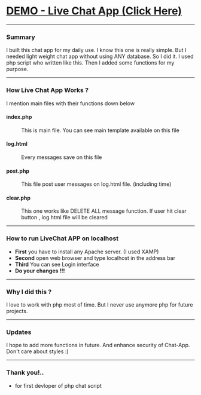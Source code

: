 <h1>
  <a href="http://livechatapp.dinadev.42web.io/"
    >DEMO - Live Chat App (Click Here)</a
  >
</h1>
<hr />
<h3>Summary</h3>
I built this chat app for my daily use. I know this one is really simple. But I
needed light weight chat app without using ANY database. So I did it. I used php
script who written like this. Then I added some functions for my purpose.
<hr />

<h3>How Live Chat App Works ?</h3>
<p>I mention main files with their functions down below</p>
<dl>
	<dt><h4><b>index.php</b></h4></dt>
	<dd><p>This is main file. You can see main template available on this file</p></dd>
    	<dt><h4><b>log.html</b></h4></dt>
    	<dd><p>Every messages save on this file</p></dd>
    		<dt><h4><b>post.php</b></h4></dt>
    		<dd><p>This file post user messages on log.html file. (including time)</p></dd>
    		<dt><h4><b>clear.php</b></h4></dt>
    		<dd><p>
This one works like DELETE ALL message function. If user hit clear button ,
log.html file will be cleared
</p>
</dd>
</dl>
<hr />
<h3>How to run LiveChat APP on localhost</h3>
<ul>
  <li><b>First</b> you have to install any Apache server. (I used XAMP)</li>
  <li><b>Second</b> open web browser and type localhost in the address bar</li>
  <li><b>Third</b> You can see Login interface</li>
  <li><b>Do your changes !!!</b></li>
</ul>
<hr />
<h3>Why I did this ?</h3>
<p>
  I love to work with php most of time. But I never use anymore php for future
  projects.
</p>
<hr />
<h3>Updates</h3>
<p>
  I hope to add more functions in future. And enhance security of Chat-App.
  Don't care about styles :)
</p>
<hr />
<h3>Thank you!..</h3>
<ul>
  <li>for first devloper of php chat script</li>
</ul>
